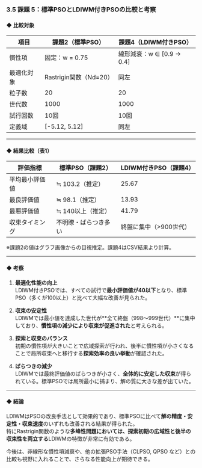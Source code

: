 ### 3.5 課題 5：標準PSOとLDIWM付きPSOの比較と考察

#### ◆ 比較対象

| 項目       | 課題2（標準PSO）       | 課題4（LDIWM付きPSO）     |
| ---------- | ---------------------- | ------------------------- |
| 慣性項     | 固定：w = 0.75         | 線形減衰：w ∈ [0.9 → 0.4] |
| 最適化対象 | Rastrigin関数（Nd=20） | 同左                      |
| 粒子数     | 20                     | 20                        |
| 世代数     | 1000                   | 1000                      |
| 試行回数   | 10回                   | 10回                      |
| 定義域     | [-5.12, 5.12]          | 同左                      |

---

#### ◆ 結果比較（表1）

| 評価指標       | 標準PSO（課題2）     | LDIWM付きPSO（課題4）  |
| -------------- | -------------------- | ---------------------- |
| 平均最小評価値 | ≒ 103.2（推定）      | 25.67                  |
| 最良評価値     | ≒ 98.1（推定）       | 13.93                  |
| 最悪評価値     | ≒ 140以上（推定）    | 41.79                  |
| 収束タイミング | 不明瞭・ばらつき多い | 終盤に集中（>900世代） |

※課題2の値はグラフ画像からの目視推定。課題4はCSV結果より計算。

---

#### ◆ 考察

1. **最適化性能の向上**  
   LDIWM付きPSOでは、すべての試行で**最小評価値が40以下**となり、標準PSO（多くが100以上）と比べて大幅な改善が見られた。

2. **収束の安定性**  
   LDIWMでは最小値を達成した世代が**全て終盤（998〜999世代）**に集中しており、**慣性項の減少により収束が促進された**と考えられる。

3. **探索と収束のバランス**  
   初期の慣性項が大きいことで広域探索が行われ、後半に慣性項が小さくなることで局所収束へと移行する**探索効率の良い挙動**が確認された。

4. **ばらつきの減少**  
   LDIWMでは最終評価値のばらつきが小さく、**全体的に安定した収束**が得られている。標準PSOでは局所最小に捕まり、解の質に大きな差が出ていた。

---

#### ◆ 結論

LDIWMはPSOの改良手法として効果的であり、標準PSOに比べて**解の精度・安定性・収束速度**のいずれも改善される結果が得られた。  
特にRastrigin関数のような**多峰性問題においては、探索初期の広域性と後半の収束性を両立する**LDIWMの特徴が非常に有効である。

今後は、非線形な慣性項減衰や、他の拡張PSO手法（CLPSO, QPSO など）との比較も視野に入れることで、さらなる性能向上が期待できる。
